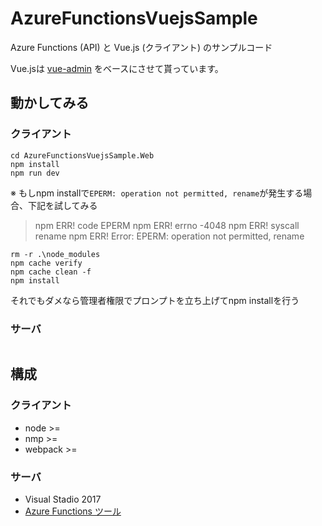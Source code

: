 # AzureFunctionsVuejsSample
Azure Functions (API) と Vue.js (クライアント) のサンプルコード

Vue.jsは [vue-admin](https://github.com/vue-bulma/vue-admin) をベースにさせて貰っています。

## 動かしてみる
### クライアント 
```
cd AzureFunctionsVuejsSample.Web
npm install
npm run dev
```
※ もしnpm installで```EPERM: operation not permitted, rename```が発生する場合、下記を試してみる
> npm ERR! code EPERM
> npm ERR! errno -4048
> npm ERR! syscall rename
> npm ERR! Error: EPERM: operation not permitted, rename
```
rm -r .\node_modules
npm cache verify
npm cache clean -f
npm install
```
それでもダメなら管理者権限でプロンプトを立ち上げてnpm installを行う

### サーバ
```
```

## 構成
### クライアント
* node >=
* nmp >=
* webpack >=
### サーバ
* Visual Stadio 2017
* [Azure Functions ツール](https://docs.microsoft.com/ja-jp/azure/azure-functions/functions-develop-vs#check-your-tools-version)

